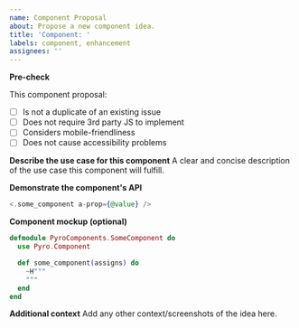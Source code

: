 ```yaml
---
name: Component Proposal
about: Propose a new component idea.
title: 'Component: '
labels: component, enhancement
assignees: ''
---
```


**Pre-check**

This component proposal:

- [ ] Is not a duplicate of an existing issue
- [ ] Does not require 3rd party JS to implement
- [ ] Considers mobile-friendliness
- [ ] Does not cause accessibility problems

**Describe the use case for this component**
A clear and concise description of the use case this component will fulfill.

**Demonstrate the component's API**

```heex
<.some_component a-prop={@value} />
```

**Component mockup (optional)**

```elixir
defmodule PyroComponents.SomeComponent do
  use Pyro.Component

  def some_component(assigns) do
    ~H"""
    """
  end
end
```

**Additional context**
Add any other context/screenshots of the idea here.
